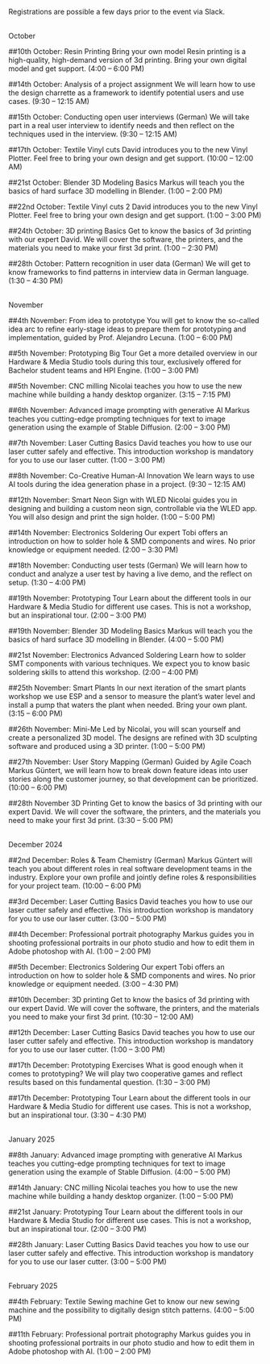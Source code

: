 Registrations are possible a few days prior to the event via Slack. 

<br />
October

##10th October: Resin Printing
Bring your own model Resin printing is a high-quality, high-demand version of 3d printing. Bring your own digital model and get support. (4:00 – 6:00 PM)

##14th October: Analysis of a project assignment
We will learn how to use the design charrette as a framework to identify potential users and use cases. (9:30 – 12:15 AM)

##15th October: Conducting open user interviews (German)
We will take part in a real user interview to identify needs and then reflect on the techniques used in the interview. (9:30 – 12:15 AM)

##17th October: Textile Vinyl cuts
David introduces you to the new Vinyl Plotter. Feel free to bring your own design and get support. (10:00 – 12:00 AM)

##21st October: Blender 3D Modeling
Basics Markus will teach you the basics of hard surface 3D modelling in Blender. (1:00 – 2:00 PM)

##22nd October: Textile Vinyl cuts 2
David introduces you to the new Vinyl Plotter. Feel free to bring your own design and get support. (1:00 – 3:00 PM)

##24th October: 3D printing Basics
Get to know the basics of 3d printing with our expert David. We will cover the software, the printers, and the materials you need to make your first 3d print. (1:00 – 2:30 PM)

##28th October: Pattern recognition in user data (German)
We will get to know frameworks to find patterns in interview data in German language. (1:30 – 4:30 PM)

<br />
November

##4th November: From idea to prototype
You will get to know the so-called idea arc to refine early-stage ideas to prepare them for prototyping and implementation, guided by Prof. Alejandro Lecuna. (1:00 – 6:00 PM)

##5th November: Prototyping Big Tour
Get a more detailed overview in our Hardware & Media Studio tools during this tour, exclusively offered for Bachelor student teams and HPI Engine. (1:00 – 3:00 PM)

##5th November: CNC milling
Nicolai teaches you how to use the new machine while building a handy desktop organizer. (3:15 – 7:15 PM)

##6th November: Advanced image prompting with generative AI
Markus teaches you cutting-edge prompting techniques for text to image generation using the example of Stable Diffusion. (2:00 – 3:00 PM) 

##7th November: Laser Cutting Basics
David teaches you how to use our laser cutter safely and effective. This introduction workshop is mandatory for you to use our laser cutter. (1:00 – 3:00 PM)

##8th November: Co-Creative Human-AI Innovation
We learn ways to use AI tools during the idea generation phase in a project. (9:30 – 12:15 AM)

##12th November: Smart Neon Sign with WLED
Nicolai guides you in designing and building a custom neon sign, controllable via the WLED app. You will also design and print the sign holder. (1:00 – 5:00 PM)

##14th November: Electronics Soldering
Our expert Tobi offers an introduction on how to solder hole & SMD components and wires. No prior knowledge or equipment needed. (2:00 – 3:30 PM)

##18th November: Conducting user tests (German) We will learn how to conduct and analyze a user test by having a live demo, and the reflect on setup. (1:30 – 4:00 PM)

##19th November: Prototyping Tour
Learn about the different tools in our Hardware & Media Studio for different use cases. This is not a workshop, but an inspirational tour. (2:00 – 3:00 PM)

##19th November: Blender 3D Modeling
Basics Markus will teach you the basics of hard surface 3D modelling in Blender. (4:00 – 5:00 PM)

##21st November: Electronics Advanced Soldering 
Learn how to solder SMT components with various techniques. We expect you to know basic soldering skills to attend this workshop. (2:00 – 4:00 PM)

##25th November: Smart Plants
In our next iteration of the smart plants workshop we use ESP and a sensor to measure the plant’s water level and install a pump that waters the plant when needed. Bring your own plant. (3:15 – 6:00 PM)

##26th November: Mini-Me 
Led by Nicolai, you will scan yourself and create a personalized 3D model. The designs are refined with 3D sculpting software and produced using a 3D printer. (1:00 – 5:00 PM)

##27th November: User Story Mapping (German) 
Guided by Agile Coach Markus Güntert, we will learn how to break down feature ideas into user stories along the customer journey, so that development can be prioritized. (10:00 – 6:00 PM)

##28th November 3D Printing
Get to know the basics of 3d printing with our expert David. We will cover the software, the printers, and the materials you need to make your first 3d print. (3:30 – 5:00 PM)

<br />
December 2024

##2nd December: Roles & Team Chemistry (German)
Markus Güntert will teach you about different roles in real software development teams in the industry. Explore your own profile and jointly define roles & responsibilities for your project team. (10:00 – 6:00 PM)

##3rd December: Laser Cutting Basics
David teaches you how to use our laser cutter safely and effective. This introduction workshop is mandatory for you to use our laser cutter. (3:00 – 5:00 PM)

##4th December: Professional portrait photography
Markus guides you in shooting professional portraits in our photo studio and how to edit them in Adobe photoshop with AI. (1:00 – 2:00 PM)

##5th December: Electronics Soldering 
Our expert Tobi offers an introduction on how to solder hole & SMD components and wires. No prior knowledge or equipment needed. (3:00 – 4:30 PM)

##10th December: 3D printing
Get to know the basics of 3d printing with our expert David. We will cover the software, the printers, and the materials you need to make your first 3d print. (10:30 – 12:00 AM)

##12th December: Laser Cutting Basics
David teaches you how to use our laser cutter safely and effective. This introduction workshop is mandatory for you to use our laser cutter. (1:00 – 3:00 PM)

##17th December: Prototyping Exercises
What is good enough when it comes to prototyping? We will play two cooperative games and reflect results based on this fundamental question. (1:30 – 3:00 PM)

##17th December: Prototyping Tour
Learn about the different tools in our Hardware & Media Studio for different use cases. This is not a workshop, but an inspirational tour. (3:30 – 4:30 PM)

<br />
January 2025

##8th January: Advanced image prompting with generative AI
Markus teaches you cutting-edge prompting techniques for text to image generation using the example of Stable Diffusion. (4:00 – 5:00 PM)

##14th January: CNC milling 
Nicolai teaches you how to use the new machine while building a handy desktop organizer. (1:00 – 5:00 PM)

##21st January: Prototyping Tour
Learn about the different tools in our Hardware & Media Studio for different use cases. This is not a workshop, but an inspirational tour. (2:00 – 3:00 PM)

##28th January: Laser Cutting Basics
David teaches you how to use our laser cutter safely and effective. This introduction workshop is mandatory for you to use our laser cutter. (3:00 – 5:00 PM)

<br />
February 2025

##4th February: Textile Sewing machine 
Get to know our new sewing machine and the possibility to digitally design stitch patterns. (4:00 – 5:00 PM)

##11th February: Professional portrait photography
Markus guides you in shooting professional portraits in our photo studio and how to edit them in Adobe photoshop with AI. (1:00 – 2:00 PM)
